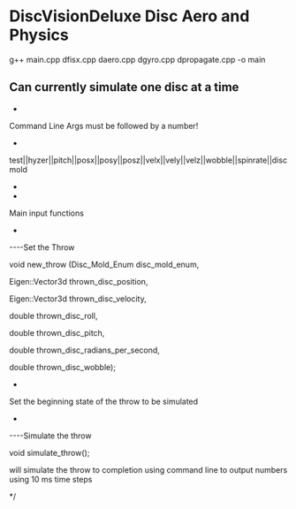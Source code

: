 # DiscVisionDeluxe Disc Aero and Physics

g++ main.cpp dfisx.cpp daero.cpp dgyro.cpp dpropagate.cpp -o main



Can currently simulate one disc at a time
 - 
 
 -
 
 Command Line Args
 must be followed by a number!
 
 -
 
 test||hyzer||pitch||posx||posy||posz||velx||vely||velz||wobble||spinrate||discmold
 
 -
 
 -
 

Main input functions 

-

----Set the Throw


void new_throw 
  (Disc_Mold_Enum disc_mold_enum,
   
   Eigen::Vector3d thrown_disc_position,
   
   Eigen::Vector3d thrown_disc_velocity, 
   
   double thrown_disc_roll, 
   
   double thrown_disc_pitch, 
   
   double thrown_disc_radians_per_second, 
   
   double thrown_disc_wobble);



-


Set the beginning state of the throw to be simulated

-


----Simulate the throw


void simulate_throw();


will simulate the throw to completion using command line to output numbers using 10 ms time steps

*/
